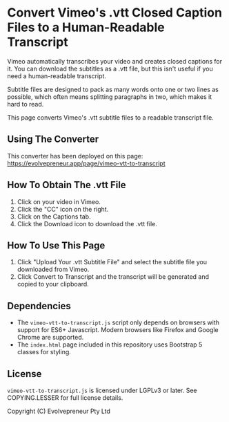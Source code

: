 # Convert Vimeo's .vtt Closed Caption Files to a Human-Readable Transcript

Vimeo automatically transcribes your video and creates closed captions for it. You can download the subtitles as a .vtt file, but this isn't useful if you need a human-readable transcript.

Subtitle files are designed to pack as many words onto one or two lines as possible, which often means splitting paragraphs in two, which makes it hard to read.

This page converts Vimeo's .vtt subtitle files to a readable transcript file.

## Using The Converter

This converter has been deployed on this page: https://evolvepreneur.app/page/vimeo-vtt-to-transcript

## How To Obtain The .vtt File

1. Click on your video in Vimeo.
2. Click the "CC" icon on the right.
3. Click on the Captions tab.
4. Click the Download icon to download the .vtt file.

## How To Use This Page

1. Click "Upload Your .vtt Subtitle File" and select the subtitle file you downloaded from Vimeo.
2. Click Convert to Transcript and the transcript will be generated and copied to your clipboard.

## Dependencies

* The `vimeo-vtt-to-transcript.js` script only depends on browsers with support for ES6+ Javascript. Modern browsers like Firefox and Google Chrome are supported.
* The `index.html` page included in this repository uses Bootstrap 5 classes for styling.

## License

`vimeo-vtt-to-transcript.js` is licensed under LGPLv3 or later. See COPYING.LESSER for full license details.

Copyright (C) Evolvepreneur Pty Ltd
